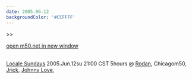 ```yaml
---
date: 2005.06.12
backgroundColor: '#CCFFFF'
---
```


\>>

[open m50.net in new window  
](http://m50.net/)

[  
Locale Sundays](http://www.localeevents.com/) 2005.Jun.12su 21:00 CST 5hours @ [Rodan](http://www.rodan.ws/), Chicagom50, [Jrick](http://www.jrick.com/), [Johnny Love](http://www.theopaqueproject.com/),